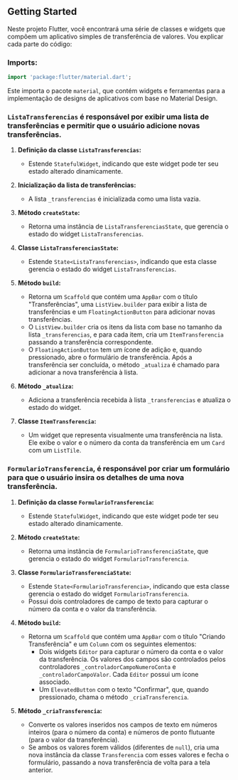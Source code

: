 
## Getting Started

Neste projeto Flutter, você encontrará uma série de classes e widgets que compõem um aplicativo simples de transferência de valores. Vou explicar cada parte do código:

### Imports:

```dart
import 'package:flutter/material.dart';
```
Este importa o pacote `material`, que contém widgets e ferramentas para a implementação de designs de aplicativos com base no Material Design.

### `ListaTransferencias` é responsável por exibir uma lista de transferências e permitir que o usuário adicione novas transferências. 

1. **Definição da classe `ListaTransferencias`:**
    - Estende `StatefulWidget`, indicando que este widget pode ter seu estado alterado dinamicamente.

2. **Inicialização da lista de transferências:**
    - A lista `_transferencias` é inicializada como uma lista vazia.

3. **Método `createState`:**
    - Retorna uma instância de `ListaTransferenciasState`, que gerencia o estado do widget `ListaTransferencias`.

4. **Classe `ListaTransferenciasState`:**
    - Estende `State<ListaTransferencias>`, indicando que esta classe gerencia o estado do widget `ListaTransferencias`.

5. **Método `build`:**
    - Retorna um `Scaffold` que contém uma `AppBar` com o título "Transferências", uma `ListView.builder` para exibir a lista de transferências e um `FloatingActionButton` para adicionar novas transferências.
    - O `ListView.builder` cria os itens da lista com base no tamanho da lista `_transferencias`, e para cada item, cria um `ItemTransferencia` passando a transferência correspondente.
    - O `FloatingActionButton` tem um ícone de adição e, quando pressionado, abre o formulário de transferência. Após a transferência ser concluída, o método `_atualiza` é chamado para adicionar a nova transferência à lista.

6. **Método `_atualiza`:**
    - Adiciona a transferência recebida à lista `_transferencias` e atualiza o estado do widget.

7. **Classe `ItemTransferencia`:**
    - Um widget que representa visualmente uma transferência na lista. Ele exibe o valor e o número da conta da transferência em um `Card` com um `ListTile`.



### `FormularioTransferencia`,  é responsável por criar um formulário para que o usuário insira os detalhes de uma nova transferência.

1. **Definição da classe `FormularioTransferencia`:**
    - Estende `StatefulWidget`, indicando que este widget pode ter seu estado alterado dinamicamente.

2. **Método `createState`:**
    - Retorna uma instância de `FormularioTransferenciaState`, que gerencia o estado do widget `FormularioTransferencia`.

3. **Classe `FormularioTransferenciaState`:**
    - Estende `State<FormularioTransferencia>`, indicando que esta classe gerencia o estado do widget `FormularioTransferencia`.
    - Possui dois controladores de campo de texto para capturar o número da conta e o valor da transferência.

4. **Método `build`:**
    - Retorna um `Scaffold` que contém uma `AppBar` com o título "Criando Transferência" e um `Column` com os seguintes elementos:
        - Dois widgets `Editor` para capturar o número da conta e o valor da transferência. Os valores dos campos são controlados pelos controladores `_controladorCampoNumeroConta` e `_controladorCampoValor`. Cada `Editor` possui um ícone associado.
        - Um `ElevatedButton` com o texto "Confirmar", que, quando pressionado, chama o método `_criaTransferencia`.

5. **Método `_criaTransferencia`:**
    - Converte os valores inseridos nos campos de texto em números inteiros (para o número da conta) e números de ponto flutuante (para o valor da transferência).
    - Se ambos os valores forem válidos (diferentes de `null`), cria uma nova instância da classe `Transferencia` com esses valores e fecha o formulário, passando a nova transferência de volta para a tela anterior.

